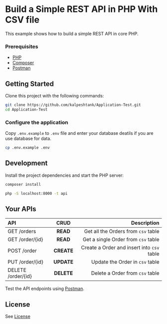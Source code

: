 # Build a Simple REST API in PHP With CSV file 

This example shows how to build a simple REST API in core PHP.

### Prerequisites

- [PHP](https://www.php.net/downloads.php)
- [Composer](http://getcomposer.org/)
- [Postman](https://www.postman.com/downloads/)

## Getting Started

Clone this project with the following commands:

```bash
git clone https://github.com/kalpeshtank/Application-Test.git
cd Application-Test
```

### Configure the application
Copy `.env.example` to `.env` file and enter your database deatils if you are use database for data.

```bash
cp .env.example .env
```

## Development

Install the project dependencies and start the PHP server:

```bash
composer install
```

```bash
php -S localhost:8000 -t api
```

## Your APIs

| API               |    CRUD    |                                Description |
| :---------------- | :--------: | -----------------------------------------: |
| GET /orders        |  **READ**  |        Get all the Orders from `csv` table |
| GET /order/{id}    |  **READ**  |        Get a single Order from `csv` table |
| POST /order        | **CREATE** | Create a Order and insert into `csv` table |
| PUT /order/{id}    | **UPDATE** |            Update the Order in `csv` table |
| DELETE /order/{id} | **DELETE** |            Delete a Order from `csv` table |

Test the API endpoints using [Postman](https://www.postman.com/).

## License

See [License](./LICENSE)
